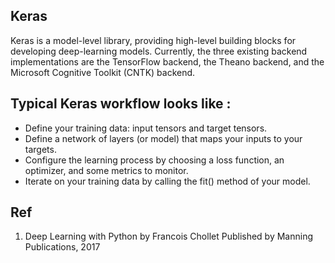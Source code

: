 Keras
-----
 Keras is a model-level library, providing high-level building blocks for developing deep-learning models. Currently, the three existing backend implementations are the TensorFlow backend, the Theano backend, and the Microsoft Cognitive Toolkit (CNTK) backend.
 
Typical Keras workflow looks like :
-----------------------------------
- Define your training data: input tensors and target tensors.
- Define a network of layers (or model) that maps your inputs to your targets.
- Configure the learning process by choosing a loss function, an optimizer, and some metrics to monitor.
- Iterate on your training data by calling the fit() method of your model.


Ref
---
 
1. Deep Learning with Python by Francois Chollet Published by Manning Publications, 2017

